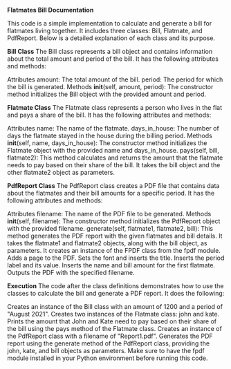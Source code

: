 **Flatmates Bill Documentation**


This code is a simple implementation to calculate and generate a bill for flatmates living together. It includes three classes: Bill, Flatmate, and PdfReport. Below is a detailed explanation of each class and its purpose.

**Bill Class**
The Bill class represents a bill object and contains information about the total amount and period of the bill. It has the following attributes and methods:

Attributes
amount: The total amount of the bill.
period: The period for which the bill is generated.
Methods
__init__(self, amount, period): The constructor method initializes the Bill object with the provided amount and period.


**Flatmate Class**
The Flatmate class represents a person who lives in the flat and pays a share of the bill. It has the following attributes and methods:

Attributes
name: The name of the flatmate.
days_in_house: The number of days the flatmate stayed in the house during the billing period.
Methods
__init__(self, name, days_in_house): The constructor method initializes the Flatmate object with the provided name and days_in_house.
pays(self, bill, flatmate2): This method calculates and returns the amount that the flatmate needs to pay based on their share of the bill. It takes the bill object and the other flatmate2 object as parameters.


**PdfReport Class**
The PdfReport class creates a PDF file that contains data about the flatmates and their bill amounts for a specific period. It has the following attributes and methods:

Attributes
filename: The name of the PDF file to be generated.
Methods
__init__(self, filename): The constructor method initializes the PdfReport object with the provided filename.
generate(self, flatmate1, flatmate2, bill): This method generates the PDF report with the given flatmates and bill details. It takes the flatmate1 and flatmate2 objects, along with the bill object, as parameters.
It creates an instance of the FPDF class from the fpdf module.
Adds a page to the PDF.
Sets the font and inserts the title.
Inserts the period label and its value.
Inserts the name and bill amount for the first flatmate.
Outputs the PDF with the specified filename.


**Execution**
The code after the class definitions demonstrates how to use the classes to calculate the bill and generate a PDF report. It does the following:

Creates an instance of the Bill class with an amount of 1200 and a period of "August 2021".
Creates two instances of the Flatmate class: john and kate.
Prints the amount that John and Kate need to pay based on their share of the bill using the pays method of the Flatmate class.
Creates an instance of the PdfReport class with a filename of "Report1.pdf".
Generates the PDF report using the generate method of the PdfReport class, providing the john, kate, and bill objects as parameters.
Make sure to have the fpdf module installed in your Python environment before running this code.
